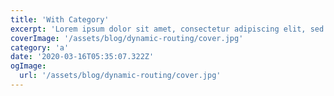 ```yaml
---
title: 'With Category'
excerpt: 'Lorem ipsum dolor sit amet, consectetur adipiscing elit, sed do eiusmod tempor incididunt ut labore et dolore magna aliqua. Praesent elementum facilisis leo vel fringilla est ullamcorper eget. At imperdiet dui accumsan sit amet nulla facilities morbi tempus.'
coverImage: '/assets/blog/dynamic-routing/cover.jpg'
category: 'a'
date: '2020-03-16T05:35:07.322Z'
ogImage:
  url: '/assets/blog/dynamic-routing/cover.jpg'
---
```

